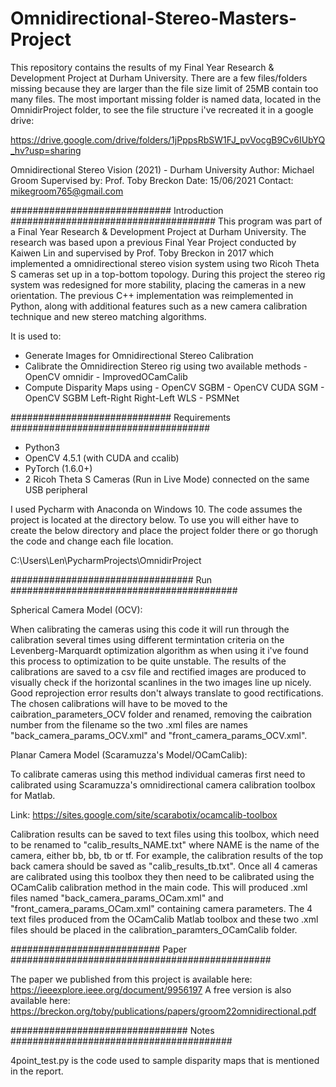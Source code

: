 # Omnidirectional-Stereo-Masters-Project
This repository contains the results of my Final Year Research & Development Project at Durham University.
There are a few files/folders missing because they are larger than the file size limit of 25MB contain too many files. 
The most important missing folder is named data, located in the OmnidirProject folder, to see the file structure i've recreated it in a google drive: 

https://drive.google.com/drive/folders/1jPppsRbSW1FJ_pvVocgB9Cv6IUbYQ_hv?usp=sharing

Omnidirectional Stereo Vision (2021) - Durham University
Author: Michael Groom
Supervised by: Prof. Toby Breckon
Date: 15/06/2021
Contact: mikegroom765@gmail.com

############################# Introduction #####################################
This program was part of a Final Year Research & Development Project at Durham
University. The research was based upon a previous Final Year Project conducted 
by Kaiwen Lin and supervised by Prof. Toby Breckon in 2017 which implemented a
omnidirectional stereo vision system using two Ricoh Theta S cameras set up in a
top-bottom topology. During this project the stereo rig system was redesigned for 
more stability, placing the cameras in a new orientation. The previous C++ 
implementation was reimplemented in Python, along with additional features such 
as a new camera calibration technique and new stereo matching algorithms. 

It is used to:
   - Generate Images for Omnidirectional Stereo Calibration
   - Calibrate the Omnidirection Stereo rig using two available methods
	- OpenCV omnidir
	- ImprovedOCamCalib
   - Compute Disparity Maps using
	- OpenCV SGBM
	- OpenCV CUDA SGM
	- OpenCV SGBM Left-Right Right-Left WLS
	- PSMNet

############################# Requirements ####################################
- Python3
- OpenCV 4.5.1 (with CUDA and ccalib)
- PyTorch (1.6.0+)
- 2 Ricoh Theta S Cameras (Run in Live Mode) connected on the same USB peripheral

I used Pycharm with Anaconda on Windows 10. The code assumes the project is located 
at the directory below. To use you will either have to create the below directory
and place the project folder there or go thorugh the code and change each file location.

C:\Users\Len\PycharmProjects\OmnidirProject

################################# Run #########################################

Spherical Camera Model (OCV):

When calibrating the cameras using this code it will run through the calibration
several times using different termintation criteria on the Levenberg-Marquardt
optimization algorithm as when using it i've found this process to optimization
to be quite unstable. The results of the calibrations are saved to a csv file 
and rectified images are produced to visually check if the horizontal scanlines 
in the two images line up nicely. Good reprojection error results don't always
translate to good rectifications. The chosen calibrations will have to be moved
to the caibration_parameters_OCV folder and renamed, removing the caibration
number from the filename so the two .xml files are names "back_camera_params_OCV.xml"
and "front_camera_params_OCV.xml".

Planar Camera Model (Scaramuzza's Model/OCamCalib):

To calibrate cameras using this method individual cameras first need to calibrated
using Scaramuzza's omnidirectional camera calibration toolbox for Matlab.

Link: https://sites.google.com/site/scarabotix/ocamcalib-toolbox

Calibration results can be saved to text files using this toolbox, which need to be 
renamed to "calib_results_NAME.txt" where NAME is the name of the camera, either bb,
bb, tb or tf. For example, the calibration results of the top back camera should be
saved as "calib_results_tb.txt". 
Once all 4 cameras are calibrated using this toolbox they then need to be calibrated
using the OCamCalib calibration method in the main code. This will produced .xml files
named "back_camera_params_OCam.xml" and "front_camera_params_OCam.xml" containing 
camera parameters. The 4 text files produced from the OCamCalib Matlab toolbox and these
two .xml files should be placed in the calibration_paramters_OCamCalib folder. 

########################### Paper ###############################################

The paper we published from this project is available here: https://ieeexplore.ieee.org/document/9956197
A free version is also available here: https://breckon.org/toby/publications/papers/groom22omnidirectional.pdf

################################ Notes ########################################

4point_test.py is the code used to sample disparity maps that is mentioned in the 
report. 

